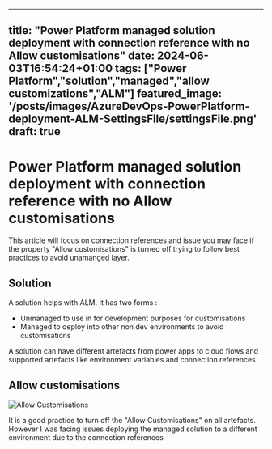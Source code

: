 
---
title: "Power Platform managed solution deployment with connection reference with no Allow customisations"
date: 2024-06-03T16:54:24+01:00
tags: ["Power Platform","solution","managed","allow customizations","ALM"]
featured_image: '/posts/images/AzureDevOps-PowerPlatform-deployment-ALM-SettingsFile/settingsFile.png'
draft: true
---

# Power Platform managed solution deployment with connection reference with no Allow customisations


This article will focus on connection references and issue you may face if the property "Allow customisations" is turned off trying to follow best practices to avoid unamanged layer.

## Solution

A solution helps with ALM. It has two forms :
- Unmanaged to use in for development purposes for customisations
- Managed to deploy into other non dev environments to avoid customisations

A solution can have different artefacts from power apps to cloud flows and supported artefacts like environment variables and connection references. 

## Allow customisations

![Allow Customisations](../images/AzureDevOps-PowerPlatform-deployment-ALM-ConnectionReferences/AllCustomisation.png)

It is a good practice to turn off the "Allow Customisations" on all artefacts. However I was facing issues deploying the managed solution to a different environment due to the connection references 


